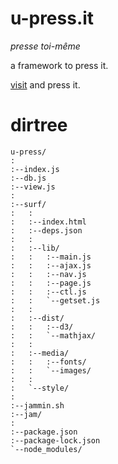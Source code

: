 # u-press.it

*presse toi-même*

a framework to press it.

[visit](http://u-press.it:8080/) and press it.

# dirtree

```
u-press/
:
:--index.js
:--db.js
:--view.js        
:
:--surf/
:   :
:   :--index.html
:   :--deps.json
:   :
:   :--lib/
:   :   :--main.js
:   :   :--ajax.js
:   :   :--nav.js
:   :   :--page.js
:   :   :--ctl.js
:   :   `--getset.js
:   :
:   :--dist/
:   :   :--d3/
:   :   `--mathjax/
:   :
:   :--media/
:   :   :--fonts/
:   :   `--images/
:   :
:   `--style/
:
:--jammin.sh
:--jam/
:
:--package.json
:--package-lock.json
`--node_modules/

```
